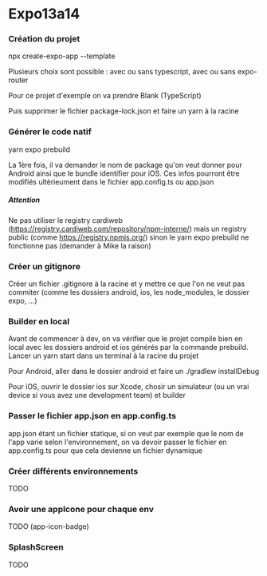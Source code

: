 # Expo13a14

### Création du projet

npx create-expo-app --template

Plusieurs choix sont possible : avec ou sans typescript, avec ou sans expo-router

Pour ce projet d'exemple on va prendre Blank (TypeScript)

Puis supprimer le fichier package-lock.json et faire un yarn à la racine

### Générer le code natif

yarn expo prebuild

La 1ère fois, il va demander le nom de package qu'on veut donner pour Android ainsi que le bundle identifier pour iOS.
Ces infos pourront être modifiés ultèrieument dans le fichier app.config.ts ou app.json

##### Attention

Ne pas utiliser le registry cardiweb (https://registry.cardiweb.com/repository/npm-interne/) mais un registry public (comme https://registry.npmjs.org/) sinon le yarn expo prebuild ne fonctionne pas (demander à Mike la raison)


### Créer un gitignore

Créer un fichier .gitignore à la racine et y mettre ce que l'on ne veut pas commiter (comme les dossiers android, ios, les node_modules, le dossier expo, ...)

### Builder en local

Avant de commencer à dev, on va vérifier que le projet compile bien en local avec les dossiers android et ios générés par la commande prebuild.
Lancer un yarn start dans un terminal à la racine du projet

Pour Android, aller dans le dossier android et faire un ./gradlew installDebug

Pour iOS, ouvrir le dossier ios sur Xcode, chosir un simulateur (ou un vrai device si vous avez une development team) et builder

### Passer le fichier app.json en app.config.ts

app.json étant un fichier statique, si on veut par exemple que le nom de l'app varie selon l'environnement, on va devoir passer le fichier en app.config.ts pour que cela devienne un fichier dynamique

### Créer différents environnements

TODO

### Avoir une appIcone pour chaque env

TODO (app-icon-badge)

### SplashScreen

TODO